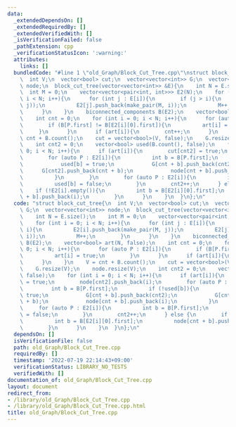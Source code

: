 ```yaml
---
data:
  _extendedDependsOn: []
  _extendedRequiredBy: []
  _extendedVerifiedWith: []
  _isVerificationFailed: false
  _pathExtension: cpp
  _verificationStatusIcon: ':warning:'
  attributes:
    links: []
  bundledCode: "#line 1 \"old_Graph/Block_Cut_Tree.cpp\"\nstruct block_cut_tree{\n\
    \  int V;\n  vector<bool> cut;\n  vector<vector<int>> G;\n  vector<vector<int>>\
    \ node;\n  block_cut_tree(vector<vector<int>> &E){\n    int N = E.size();\n  \
    \  int M = 0;\n    vector<vector<pair<int, int>>> E2(N);\n    for (int i = 0;\
    \ i < N; i++){\n      for (int j : E[i]){\n        if (j > i){\n          E2[i].push_back(make_pair(M,\
    \ j));\n          E2[j].push_back(make_pair(M, i));\n          M++;\n        }\n\
    \      }\n    }\n    biconnected_components B(E2);\n    vector<bool> art(N, false);\n\
    \    int cnt = 0;\n    for (int i = 0; i < N; i++){\n      for (auto P : E2[i]){\n\
    \        if (B[P.first] != B[E2[i][0].first]){\n          art[i] = true;\n   \
    \     }\n      }\n      if (art[i]){\n        cnt++;\n      }\n    }\n    V =\
    \ cnt + B.count();\n    cut = vector<bool>(V, false);\n    G.resize(V);\n    node.resize(V);\n\
    \    int cnt2 = 0;\n    vector<bool> used(B.count(), false);\n    for (int i =\
    \ 0; i < N; i++){\n      if (art[i]){\n        cut[cnt2] = true;\n        node[cnt2].push_back(i);\n\
    \        for (auto P : E2[i]){\n          int b = B[P.first];\n          if (!used[b]){\n\
    \            used[b] = true;\n            G[cnt + b].push_back(cnt2);\n      \
    \      G[cnt2].push_back(cnt + b);\n            node[cnt + b].push_back(i);\n\
    \          }\n        }\n        for (auto P : E2[i]){\n          int b = B[P.first];\n\
    \          used[b] = false;\n        }\n        cnt2++;\n      } else {\n    \
    \    if (!E2[i].empty()){\n          int b = B[E2[i][0].first];\n          node[cnt\
    \ + b].push_back(i);\n        }\n      }\n    }\n  }\n};\n"
  code: "struct block_cut_tree{\n  int V;\n  vector<bool> cut;\n  vector<vector<int>>\
    \ G;\n  vector<vector<int>> node;\n  block_cut_tree(vector<vector<int>> &E){\n\
    \    int N = E.size();\n    int M = 0;\n    vector<vector<pair<int, int>>> E2(N);\n\
    \    for (int i = 0; i < N; i++){\n      for (int j : E[i]){\n        if (j >\
    \ i){\n          E2[i].push_back(make_pair(M, j));\n          E2[j].push_back(make_pair(M,\
    \ i));\n          M++;\n        }\n      }\n    }\n    biconnected_components\
    \ B(E2);\n    vector<bool> art(N, false);\n    int cnt = 0;\n    for (int i =\
    \ 0; i < N; i++){\n      for (auto P : E2[i]){\n        if (B[P.first] != B[E2[i][0].first]){\n\
    \          art[i] = true;\n        }\n      }\n      if (art[i]){\n        cnt++;\n\
    \      }\n    }\n    V = cnt + B.count();\n    cut = vector<bool>(V, false);\n\
    \    G.resize(V);\n    node.resize(V);\n    int cnt2 = 0;\n    vector<bool> used(B.count(),\
    \ false);\n    for (int i = 0; i < N; i++){\n      if (art[i]){\n        cut[cnt2]\
    \ = true;\n        node[cnt2].push_back(i);\n        for (auto P : E2[i]){\n \
    \         int b = B[P.first];\n          if (!used[b]){\n            used[b] =\
    \ true;\n            G[cnt + b].push_back(cnt2);\n            G[cnt2].push_back(cnt\
    \ + b);\n            node[cnt + b].push_back(i);\n          }\n        }\n   \
    \     for (auto P : E2[i]){\n          int b = B[P.first];\n          used[b]\
    \ = false;\n        }\n        cnt2++;\n      } else {\n        if (!E2[i].empty()){\n\
    \          int b = B[E2[i][0].first];\n          node[cnt + b].push_back(i);\n\
    \        }\n      }\n    }\n  }\n};\n"
  dependsOn: []
  isVerificationFile: false
  path: old_Graph/Block_Cut_Tree.cpp
  requiredBy: []
  timestamp: '2022-07-19 22:14:43+09:00'
  verificationStatus: LIBRARY_NO_TESTS
  verifiedWith: []
documentation_of: old_Graph/Block_Cut_Tree.cpp
layout: document
redirect_from:
- /library/old_Graph/Block_Cut_Tree.cpp
- /library/old_Graph/Block_Cut_Tree.cpp.html
title: old_Graph/Block_Cut_Tree.cpp
---
```

